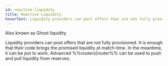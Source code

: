 ```yaml
---
id: reactive-liquidity
title: Reactive Liquidity
hoverText: Liquidity providers can post offers that are not fully provisioned. It is enough that their code brings the promised liquidity at match-time. In the meantime, it can be put to work.
---
```


Also known as Ghost liquidity.

Liquidity providers can post offers that are not fully provisioned. It is enough that their code brings the promised liquidity at match-time. In the meantime, it can be put to work. Advanced %%routers|router%% can be used to push and pull liquidity from reserves.
